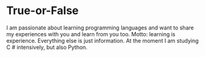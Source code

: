 # True-or-False
I am passionate about learning programming languages ​​and want to share my experiences with you and learn from you too. Motto: learning is experience. Everything else is just information.
At the moment I am studying C # intensively, but also Python.
